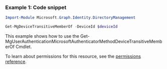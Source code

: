 ### Example 1: Code snippet

```powershellImport-Module Microsoft.Graph.Identity.DirectoryManagement

Get-MgDeviceTransitiveMemberOf -DeviceId $deviceId
```
This example shows how to use the Get-MgUserAuthenticationMicrosoftAuthenticatorMethodDeviceTransitiveMemberOf Cmdlet.
To learn about permissions for this resource, see the [permissions reference](/graph/permissions-reference).


